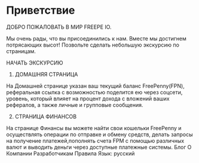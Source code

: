 # Приветствие

ДОБРО ПОЖАЛОВАТЬ В МИР FREEPE IO.

Мы очень рады, что вы присоединились к нам. Вместе мы достигнем потрясающих высот!
Позвольте сделать небольшую экскурсию по страницам.

НАЧАТЬ ЭКСКУРСИЮ  

1. ДОМАШНЯЯ СТРАНИЦА

На Домашней странице указан ваш текущий баланс FreePenny(FPN), реферальная ссылка с возможностью поделится ею через соцсети, уровень, который влияет на процент дохода с вложений ваших рефералов, а также личные и групповые сообщения.

2. СТРАНИЦА ФИНАНСОВ

На странице Финансы вы можете найти свои кошельки FreePenny и осуществлять операции по отправке и обмену средств, делать запросы на получение платежей,пополнять счета FPM с помощью различных валют и выводить деньги через доступные платежные системы.
Блог О Компании Разработчикам Правила Язык: русский